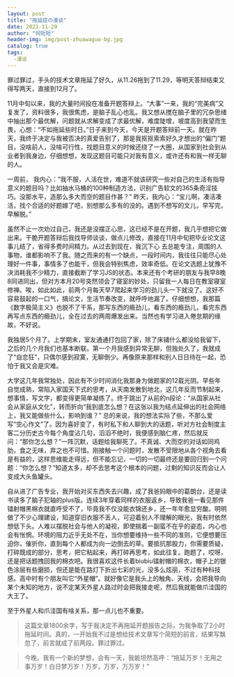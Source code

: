 ```yaml
---
layout: post
title: "拖延症の漫谈"
date: 2021-11-29
author: "何短短"
header-img: img/post-zhuawaguo-bg.jpg
catalog: true
tags: 
  -漫谈
---
```


罪过罪过，手头的技术文章拖延了好久，从11.26拖到了11.29，等明天答辩结束又得写两天，直接到12月了。

11月中旬以来，我的大量时间投在准备开题答辩上。“大事”一来，我的“完美病”又复发了，资料很多，我很焦虑，是脑子乱心也乱。我又想从搅在脑子里的冗杂思绪中抽出那个最优解，问题就从求解变成了求最优解，难度陡增，坡度高到我望而生畏，心想：“不如拖延些时日。”日子来到今天，今天是开题答辩前一天。就在昨天，我终于决定与我被否决的真爱告别了，那是我抠抠索索好久才想出的“偏门”题目，没啥前人，没啥可行性，找题目意义的时候还绕了一大圈，从国家到社会到从业者到我身边，仔细想想，发现这题目可能只对我有意义，或许还有和我一样无聊的人。

一周前， 我内心：”我不服，人活在世，难道不就该研究一些对自己的生活有指导意义的题目吗？比如抽水马桶的100种制造方法，识别广告软文的365条奇淫技巧。没那水平，造那么多大而空的题目作甚？”
昨天，我内心：“宝儿啊，凑活凑活，找个合适的好题嫁了吧，别想那么多有的没的。遇到不想写的文儿，早写完，早解脱。”

虽然不止一次劝过自己，我还是没摆正心思，这已经不是在开题，我几乎想把它做出来。干脆开题答辩后我找导师谈谈，做点儿修改，直接在11月中旬把毕业论文这事儿结了，省得多费时间精力。从过去到现在，我沉下心  去总能专注，周围的人事物，谁都影响不了我。随之而来的有一个缺点，一段时间内，我往往只能尽心处理好一件事，事情多了也能干，但我会特别焦虑，效率奇低。在论文选题上犹豫不决消耗我不少精力，直接截断了学习JS的状态。本来还有个考研的朋友与我早8晚8同进同出，但对方本月20号突然领会了寝室的妙处，只留我一人每日在教室寝室修禅。唉，如此如此，前两个月每天早7爬起来学习的劲儿头一下就没了。这好不容易鼓起的一口气，搞论文，生活节奏改变，就呼呼地漏了。仔细想想，我那篇《数字极简主义》也脱不了干系，那写东西的瘾劲儿，看东西的瘾劲儿，看完东西再写点东西的瘾劲儿，全在过去的两周爆发出来。当然也有学习进入倦怠期的缘故，不好说。

我独居5个月了。上学期末，室友通通打包回了家，除了床铺什么都没给我留下，之后的几个月我们也基本断联。第一个月我感到异常无聊，但独处久了，我就成了“自恋狂”，只偶尔感到寂寞，无聊倒少。再像原来那样和别人日日待在一起，恐怕于我又会是灾难。

大学这几年我常独处，因此有不少时间消化我那身为做题家的12载光阴。早些年自觉成熟，常陷入家国天下式的思考，从天南发散到地北，这几年反而节制起来，想事情，写文字，都变得更简单凝练了。终于跳出了从前的n段论：“从国家从社会从家庭从文化”，转而折向“我到底怎么想？在这张以我为结点延伸出的社会网络上，我又能做些什么，影响到谁？” 总的来说，我的想法实际了些，不那么爱写“空心作文”了。因为喜好变了，有时私下和人聊到大的话题，听对方社会制度主客二分历史古今每个角度沾几句，滔滔不绝时，我便感到脑仁疼，然后就反问：“那你怎么想？”一阵沉默，话题给我聊死了。不真诚、大而空的对话如同鸡肋，食之无味，弃之也不可惜。刚接触一个问题时，发散不受限地从各个视角去看是有益的，这样思维能走得远，但不能忘记，一切的一切最终还是要回归到一个问题：“你怎么想？”知道太多，却不去思考这个根本的问题，过剩的知识反而会让人变成大头鱼罐头。

自从进了广告专业，我开始对买东西失去兴趣，成了我爸妈眼中的葛朗台，还是读书读多了脑子犯轴的plus版。连续3年穿着同样的衣服返乡，导致我爸一看见那件镭射帽黑棉衣就直呼受不了，毕竟我不仅没能衣锦还乡，还一年年愈显穷酸。明明做了不少心理建设，知道穿旧衣服不丢人，可迎着别人不理解的眼光，我有时依然想低下头。人难以摆脱社会与他人的凝视，即使揣着一副蛮不在乎的姿态，内心也会有怅惘。环境的阻力近乎无处不在，当你想要维持一些不同的准则，它便想要压迫你，催折你，直到每个人都成为向一边倒去的草。要抵抗那股力，你需要质疑，打碎既成的部分，思考，把它粘起来，再打碎再思考，如此往复。跑题了，哎呀，还是把话题拽回我的棉衣吧。我很喜欢这件长着biubiu镭射帽的棉衣，帽子上的银色涂层有些磨损，但还是能在路灯下折出七彩的光，没多么炫丽，不过有种科技感。高中时有个朋友叫它“外星帽”。就好像它是我头上的触角、天线，会把我导向某个未知的地方，说不定某天外星人路过时会把我接走呢，然后我就能做爪洼国的大王了。

至于外星人和爪洼国有啥关系，那一点儿也不重要。

> 这篇文章1800余字，写于我决定不再拖延开题报告之际，为我争取了2小时拖延时间。真的，一开始我不过是想给技术文章写个简短的前言，结果写飘忽了，前言就成了前两段。罪过罪过。

> 今晚，我有一个新的梦想，会有一天，我能坦然高呼：“拖延万岁！无用之事万岁！白日梦万岁！万岁，万岁，万万岁！”

